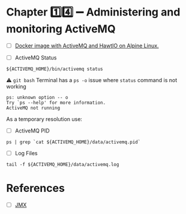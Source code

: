 # Chapter :one::four: :heavy_minus_sign: Administering and monitoring ActiveMQ



- [ ] [Docker image with ActiveMQ and HawtIO on Alpine Linux.](https://github.com/krizsan/activemq-docker)


- [ ] ActiveMQ Status

```
${ACTIVEMQ_HOME}/bin/activemq status
```


:warning: `git bash` Terminal has a `ps -o` issue where `status` command is not working

```
ps: unknown option -- o
Try `ps --help' for more information.
ActiveMQ not running
```
As a temporary resolution use:


- [ ] ActiveMQ PID 

```
ps | grep `cat ${ACTIVEMQ_HOME}/data/activemq.pid` 
```


- [ ] Log Files

```
tail -f ${ACTIVEMQ_HOME}/data/activemq.log 
```


# References

- [ ] [JMX](https://activemq.apache.org/jmx)
